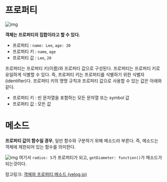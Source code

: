# 프로퍼티

![img](https://velog.velcdn.com/images%2Frain98%2Fpost%2F752897c7-482e-4563-8e87-92dd144d726a%2Fcarbon%20(1).png)

**객체는 프로퍼티의 집합이라고 할 수 있다.**

- 프로퍼티 : `name: Lee`, `age: 20`
- 프로퍼티 키 : `name`, `age`
- 프로퍼티 값 : `Lee`, `20`

프로퍼티는 프로퍼티 키(이름)와 프로퍼티 값으로 구성된다. 프로퍼티는 프로퍼티 키로 유일하게 식별할 수 있다. 즉, 프로퍼티 키는 프로퍼티를 식별하기 위한 식별자(identifier)다. 프로퍼티 키의 명명 규칙과 프로퍼티 값으로 사용할 수 있는 값은 아래와 같다.

- 프로퍼티 키 : 빈 문자열을 포함하는 모든 문자열 또는 symbol 값
- 프로퍼티 값 : 모든 값



# 메소드

**프로퍼티 값이 함수일 경우**, 일반 함수와 구분하기 위해 메소드라 부른다. 즉, 메소드는 객체에 제한되어 있는 함수를 의미한다.

![img](https://velog.velcdn.com/images%2Frain98%2Fpost%2Ff247f493-a4e2-46ec-9242-15e74914b30b%2Fcarbon%20(2).png)
여기서 `radius: 5`가 프로퍼티가 되고, `getDiameter: function()`가 메소드가 되는것이다.



참고링크: [객체와 프로퍼티,메소드 (velog.io)](https://velog.io/@rain98/객체와-프로퍼티메소드)